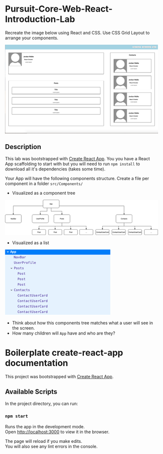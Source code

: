 # Pursuit-Core-Web-React-Introduction-Lab


Recreate the image below using React and CSS.  Use CSS Grid Layout to arrange your components.

![ProfilePage](./ProfilePage.png)

## Description

This lab was bootstrapped with [Create React App](https://github.com/facebook/create-react-app). You you have a React App scaffolding to start with but you will need to run `npm install` to download all it's dependencies (takes some time).

Your App will have the following components structure. Create a file per component in a folder `src/Components/`

* Visualized as a component tree

![components tree](./component_tree.png)

* Visualized as a list

![components list](./components.png)


* Think about how this components tree matches what a user will see in the screen.
* How many children will `App` have and who are they?

# Boilerplate create-react-app documentation

This project was bootstrapped with [Create React App](https://github.com/facebook/create-react-app).

## Available Scripts

In the project directory, you can run:

### `npm start`

Runs the app in the development mode.<br />
Open [http://localhost:3000](http://localhost:3000) to view it in the browser.

The page will reload if you make edits.<br />
You will also see any lint errors in the console.

